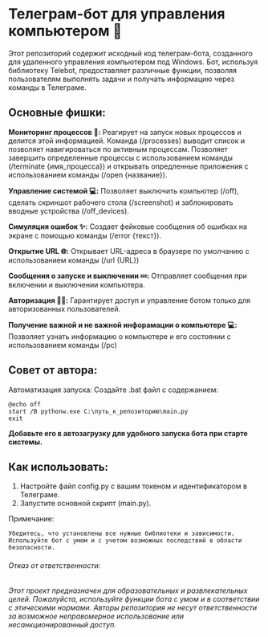 # Телеграм-бот для управления компьютером 🤖

Этот репозиторий содержит исходный код телеграм-бота, созданного для удаленного управления компьютером под Windows. Бот, используя библиотеку Telebot, предоставляет различные функции, позволяя пользователям выполнять задачи и получать информацию через команды в Телеграме.

## Основные фишки:

  **Мониторинг процессов 🔄:**
        Реагирует на запуск новых процессов и делится этой информацией.
        Команда (/processes) выводит список и позволяет навигироваться по активным процессам.
        Позволяет завершить определенные процессы с использованием команды (/terminate {имя_процесса}) и открывать опредленные приложения с использованием команды (/open {название}).

  **Управление системой 💻:**
        Позволяет выключить компьютер (/off), сделать скриншот рабочего стола (/screenshot) и заблокировать вводные устройства (/off_devices).

  **Симуляция ошибок ✨:**
        Создает фейковые сообщения об ошибках на экране с помощью команды (/error {текст}).

  **Открытие URL 🌐:**
        Открывает URL-адреса в браузере по умолчанию с использованием команды (/url {URL})
        
  **Сообщения о запуске и выключении 💤:**
        Отправляет сообщения при включении и выключении компьютера.

  **Авторизация 💂‍♂️:**
        Гарантирует доступ и управление ботом только для авторизованных пользователей.

  **Получение важной и не важной инфорамации о компьютере 💻:**
        Позволяет узнать информацию о компьютере и его состоянии с использованием команды (/pc)

## **Совет от автора:**

  Автоматизация запуска: Создайте .bat файл с содержанием:

```
@echo off
start /B pythonw.exe C:\путь_к_репозиторию\main.py
exit
```

  **Добавьте его в автозагрузку для удобного запуска бота при старте системы.**

## Как использовать:

  1. Настройте файл config.py с вашим токеном и идентификатором в Телеграме.
  2. Запустите основной скрипт (main.py).

Примечание:

    Убедитесь, что установлены все нужные библиотеки и зависимости.
    Используйте бот с умом и с учетом возможных последствий в области безопасности.

###### Отказ от ответственности:
###### Этот проект предназначен для образовательных и развлекательных целей. Пожалуйста, используйте функции бота с умом и в соответствии с этическими нормами. Авторы репозитория не несут ответственности за возможное неправомерное использование или несанкционированный доступ.

